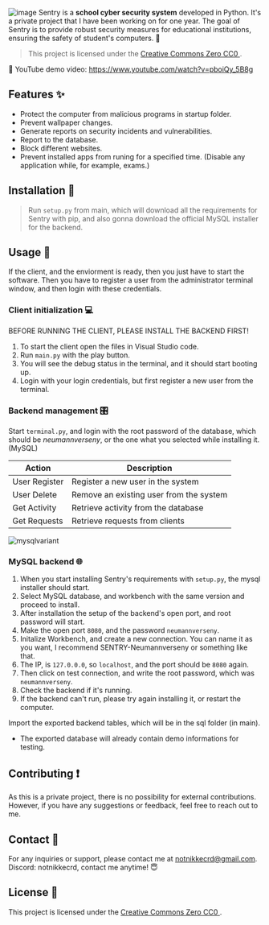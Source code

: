 ![image](https://github.com/nikkeisadev/Sentry/assets/137056695/db78c61d-6be6-434d-b573-08bc29c63726)
Sentry is a **school cyber security system** developed in Python.  It's a private project that I have been working on for one year. The goal of Sentry is to provide robust security measures for educational institutions, ensuring the safety of student's computers. 👾

> This project is licensed under the [Creative Commons Zero CC0 ](LICENSE).

📌 YouTube demo video: 
https://www.youtube.com/watch?v=pboiQy_5B8g

## Features ✨
- Protect the computer from malicious programs in startup folder.
- Prevent wallpaper changes.
- Generate reports on security incidents and vulnerabilities.
- Report to the database.
- Block different websites.
- Prevent installed apps from runing for a specified time. (Disable any application while, for example, exams.)

## Installation 👾
> Run `setup.py` from main, which will download all the requirements for Sentry with pip, and also gonna download the official MySQL installer for the backend.

## Usage 📖
If the client, and the enviorment is ready, then you just have to start the software. Then you have to register a user from the administrator terminal window, and then login with these credentials.

### Client initialization 💻
BEFORE RUNNING THE CLIENT, PLEASE INSTALL THE BACKEND FIRST!
1. To start the client open the files in Visual Studio code.
2. Run `main.py` with the play button.
3. You will see the debug status in the terminal, and it should start booting up.
4. Login with your login credentials, but first register a new user from the terminal.

### Backend management 🎛
Start `terminal.py`, and login with the root password of the database, which should be *neumannverseny*, or the one what you selected while installing it. (MySQL)

| Action           | Description                               |
|------------------|-------------------------------------------|
| User Register    | Register a new user in the system          |
| User Delete      | Remove an existing user from the system    |
| Get Activity     | Retrieve activity from the database        |
| Get Requests     | Retrieve requests from clients             |

![mysqlvariant](https://github.com/nikkeisadev/Sentry/assets/137056695/3ffb7e97-01f7-4951-8b5c-f9b8e8d45d14)

### MySQL backend 🌐
1. When you start installing Sentry's requirements with `setup.py`, the mysql installer should start.
2. Select MySQL database, and workbench with the same version and proceed to install.
3. After installation the setup of the backend's open port, and root password will start.
4. Make the open port `8080`, and the password `neumannverseny`.
5. Initalize Workbench, and create a new connection. You can name it as you want, I recommend SENTRY-Neumannverseny or something like that.
6. The IP, is `127.0.0.0`, so `localhost`, and the port should be `8080` again.
7. Then click on test connection, and write the root password, which was `neumannverseny`.
8. Check the backend if it's running.
9. If the backend can't run, please try again installing it, or restart the computer.

Import the exported backend tables, which will be in the sql folder (in main).
- The exported database will already contain demo informations for testing.

## Contributing ❗
As this is a private project, there is no possibility for external contributions. However, if you have any suggestions or feedback, feel free to reach out to me.

## Contact 📨
For any inquiries or support, please contact me at [notnikkecrd@gmail.com](mailto:notnikkecrd@gmail.com).
Discord: notnikkecrd, contact me anytime! 😇

## License 📜
This project is licensed under the [Creative Commons Zero CC0 ](LICENSE).
